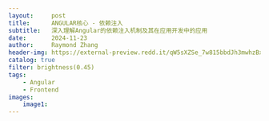 ```yaml
---
layout:     post
title:      ANGULAR核心 - 依赖注入
subtitle:   深入理解Angular的依赖注入机制及其在应用开发中的应用
date:       2024-11-23
author:     Raymond Zhang
header-img: https://external-preview.redd.it/qW5sXZSe_7w815bbdJh3mwhzBxyEdK13fFyRs3_8ZdQ.jpg?auto=webp&s=6611d9c403cb948d1caf33e595f129bd18d745e3
catalog: true
filter: brightness(0.45)
tags:
    - Angular
    - Frontend
images:
    image1: 
---
```

